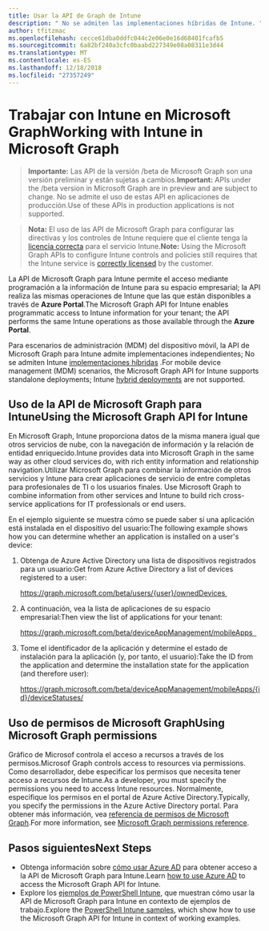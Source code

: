```yaml
---
title: Usar la API de Graph de Intune
description: " No se admiten las implementaciones híbridas de Intune. "
author: tfitzmac
ms.openlocfilehash: cecce61dba0ddfc044c2e06e0e16d68401fcafb5
ms.sourcegitcommit: 6a82bf240a3cfc0baabd227349e08a08311e3d44
ms.translationtype: MT
ms.contentlocale: es-ES
ms.lasthandoff: 12/18/2018
ms.locfileid: "27357249"
---
```

# <a name="working-with-intune-in-microsoft-graph"></a><span data-ttu-id="c94b5-103">Trabajar con Intune en Microsoft Graph</span><span class="sxs-lookup"><span data-stu-id="c94b5-103">Working with Intune in Microsoft Graph</span></span>  

> <span data-ttu-id="c94b5-104">**Importante:** Las API de la versión /beta de Microsoft Graph son una versión preliminar y están sujetas a cambios.</span><span class="sxs-lookup"><span data-stu-id="c94b5-104">**Important:** APIs under the /beta version in Microsoft Graph are in preview and are subject to change.</span></span> <span data-ttu-id="c94b5-105">No se admite el uso de estas API en aplicaciones de producción.</span><span class="sxs-lookup"><span data-stu-id="c94b5-105">Use of these APIs in production applications is not supported.</span></span>

> <span data-ttu-id="c94b5-106">**Nota:** El uso de las API de Microsoft Graph para configurar las directivas y los controles de Intune requiere que el cliente tenga la [licencia correcta](https://www.microsoft.com/en-us/cloud-platform/microsoft-intune-pricing) para el servicio Intune.</span><span class="sxs-lookup"><span data-stu-id="c94b5-106">**Note:** Using the Microsoft Graph APIs to configure Intune controls and policies still requires that the Intune service is [correctly licensed](https://www.microsoft.com/en-us/cloud-platform/microsoft-intune-pricing) by the customer.</span></span>

<span data-ttu-id="c94b5-107">La API de Microsoft Graph para Intune permite el acceso mediante programación a la información de Intune para su espacio empresarial; la API realiza las mismas operaciones de Intune que las que están disponibles a través de **Azure Portal**.</span><span class="sxs-lookup"><span data-stu-id="c94b5-107">The Microsoft Graph API for Intune enables programmatic access to Intune information for your tenant; the API performs the same Intune operations as those available through the **Azure Portal**.</span></span>  

<span data-ttu-id="c94b5-108">Para escenarios de administración (MDM) del dispositivo móvil, la API de Microsoft Graph para Intune admite implementaciones independientes; No se admiten Intune [implementaciones híbridas](https://docs.microsoft.com/en-us/sccm/mdm/understand/choose-between-standalone-intune-and-hybrid-mobile-device-management) .</span><span class="sxs-lookup"><span data-stu-id="c94b5-108">For mobile device management (MDM) scenarios, the Microsoft Graph API for Intune supports standalone deployments; Intune [hybrid deployments](https://docs.microsoft.com/en-us/sccm/mdm/understand/choose-between-standalone-intune-and-hybrid-mobile-device-management) are not supported.</span></span> 

## <a name="using-the-microsoft-graph-api-for-intune"></a><span data-ttu-id="c94b5-109">Uso de la API de Microsoft Graph para Intune</span><span class="sxs-lookup"><span data-stu-id="c94b5-109">Using the Microsoft Graph API for Intune</span></span>

<span data-ttu-id="c94b5-110">En Microsoft Graph, Intune proporciona datos de la misma manera igual que otros servicios de nube, con la navegación de información y la relación de entidad enriquecido.</span><span class="sxs-lookup"><span data-stu-id="c94b5-110">Intune provides data into Microsoft Graph in the same way as other cloud services do, with rich entity information and relationship navigation.</span></span><span data-ttu-id="c94b5-111">Utilizar Microsoft Graph para combinar la información de otros servicios y Intune para crear aplicaciones de servicio de entre completas para profesionales de TI o los usuarios finales.</span><span class="sxs-lookup"><span data-stu-id="c94b5-111"> Use Microsoft Graph to combine information from other services and Intune to build rich cross-service applications for IT professionals or end users.</span></span>     

<span data-ttu-id="c94b5-112">En el ejemplo siguiente se muestra cómo se puede saber si una aplicación está instalada en el dispositivo del usuario:</span><span class="sxs-lookup"><span data-stu-id="c94b5-112">The following example shows how you can determine whether an application is installed on a user's device:</span></span> 

1. <span data-ttu-id="c94b5-113">Obtenga de Azure Active Directory una lista de dispositivos registrados para un usuario:</span><span class="sxs-lookup"><span data-stu-id="c94b5-113">Get from Azure Active Directory a list of devices registered to a user:</span></span> 

    https://graph.microsoft.com/beta/users/{user}/ownedDevices 

2. <span data-ttu-id="c94b5-114">A continuación, vea la lista de aplicaciones de su espacio empresarial:</span><span class="sxs-lookup"><span data-stu-id="c94b5-114">Then view the list of applications for your tenant:</span></span> 

    https://graph.microsoft.com/beta/deviceAppManagement/mobileApps  

3. <span data-ttu-id="c94b5-115">Tome el identificador de la aplicación y determine el estado de instalación para la aplicación (y, por tanto, el usuario):</span><span class="sxs-lookup"><span data-stu-id="c94b5-115">Take the ID from the application and determine the installation state for the application (and therefore user):</span></span>

    https://graph.microsoft.com/beta/deviceAppManagement/mobileApps/{id}/deviceStatuses/


## <a name="using-microsoft-graph-permissions"></a><span data-ttu-id="c94b5-116">Uso de permisos de Microsoft Graph</span><span class="sxs-lookup"><span data-stu-id="c94b5-116">Using Microsoft Graph permissions</span></span>

<span data-ttu-id="c94b5-117">Gráfico de Microsof controla el acceso a recursos a través de los permisos.</span><span class="sxs-lookup"><span data-stu-id="c94b5-117">Microsof Graph controls access to resources via permissions.</span></span> <span data-ttu-id="c94b5-118">Como desarrollador, debe especificar los permisos que necesita tener acceso a recursos de Intune.</span><span class="sxs-lookup"><span data-stu-id="c94b5-118">As a developer, you must specify the permissions you need to access Intune resources.</span></span> <span data-ttu-id="c94b5-119">Normalmente, especifique los permisos en el portal de Azure Active Directory.</span><span class="sxs-lookup"><span data-stu-id="c94b5-119">Typically, you specify the permissions in the Azure Active Directory portal.</span></span> <span data-ttu-id="c94b5-120">Para obtener más información, vea [referencia de permisos de Microsoft Graph](https://docs.microsoft.com/en-us/graph/permissions-reference).</span><span class="sxs-lookup"><span data-stu-id="c94b5-120">For more information, see [Microsoft Graph permissions reference](https://docs.microsoft.com/en-us/graph/permissions-reference).</span></span>

## <a name="next-steps"></a><span data-ttu-id="c94b5-121">Pasos siguientes</span><span class="sxs-lookup"><span data-stu-id="c94b5-121">Next Steps</span></span>

- <span data-ttu-id="c94b5-122">Obtenga información sobre [cómo usar Azure AD](https://docs.microsoft.com/en-us/intune/intune-graph-apis) para obtener acceso a la API de Microsoft Graph para Intune.</span><span class="sxs-lookup"><span data-stu-id="c94b5-122">Learn [how to use Azure AD](https://docs.microsoft.com/en-us/intune/intune-graph-apis) to access the Microsoft Graph API for Intune.</span></span>  
- <span data-ttu-id="c94b5-123">Explore los [ejemplos de PowerShell Intune](https://github.com/microsoftgraph/powershell-intune-samples), que muestran cómo usar la API de Microsoft Graph para Intune en contexto de ejemplos de trabajo.</span><span class="sxs-lookup"><span data-stu-id="c94b5-123">Explore the [PowerShell Intune samples](https://github.com/microsoftgraph/powershell-intune-samples), which show how to use the Microsoft Graph API for Intune in context of working examples.</span></span>

